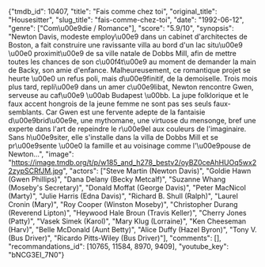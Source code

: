 {"tmdb_id": 10407, "title": "Fais comme chez toi", "original_title": "Housesitter", "slug_title": "fais-comme-chez-toi", "date": "1992-06-12", "genre": ["Com\u00e9die / Romance"], "score": "5.9/10", "synopsis": "Newton Davis, modeste employ\u00e9 dans un cabinet d'architectes de Boston, a fait construire une ravissante villa au bord d'un lac situ\u00e9 \u00e0 proximit\u00e9 de sa ville natale de Dobbs Mill, afin de mettre toutes les chances de son c\u00f4t\u00e9 au moment de demander la main de Backy, son amie d'enfance. Malheureusement, ce romantique projet se heurte \u00e0 un refus poli, mais d\u00e9finitif, de la demoiselle. Trois mois plus tard, repli\u00e9 dans un amer c\u00e9libat, Newton rencontre Gwen, serveuse au caf\u00e9 \u00ab Budapest \u00bb. La jupe folklorique et le faux accent hongrois de la jeune femme ne sont pas ses seuls faux-semblants. Car Gwen est une fervente adepte de la fantaisie d\u00e9brid\u00e9e, une mythomane, une virtuose du mensonge, bref une experte dans l'art de repeindre le r\u00e9el aux couleurs de l'imaginaire. Sans h\u00e9siter, elle s'installe dans la villa de Dobbs Mill et se pr\u00e9sente \u00e0 la famille et au voisinage comme l'\u00e9pouse de Newton...", "image": "https://image.tmdb.org/t/p/w185_and_h278_bestv2/oyBZ0ceAhHUOq5wx22zypSCRfJM.jpg", "actors": ["Steve Martin (Newton Davis)", "Goldie Hawn (Gwen Phillips)", "Dana Delany (Becky Metcalf)", "Suzanne Whang (Moseby's Secretary)", "Donald Moffat (George Davis)", "Peter MacNicol (Marty)", "Julie Harris (Edna Davis)", "Richard B. Shull (Ralph)", "Laurel Cronin (Mary)", "Roy Cooper (Winston Moseby)", "Christopher Durang (Reverend Lipton)", "Heywood Hale Broun (Travis Keller)", "Cherry Jones (Patty)", "Vasek Simek (Karol)", "Mary Klug (Lorraine)", "Ken Cheeseman (Harv)", "Belle McDonald (Aunt Betty)", "Alice Duffy (Hazel Byron)", "Tony V. (Bus Driver)", "Ricardo Pitts-Wiley (Bus Driver)"], "comments": [], "recommandations_id": [10765, 11584, 8970, 9409], "youtube_key": "bNCG3EI_7N0"}